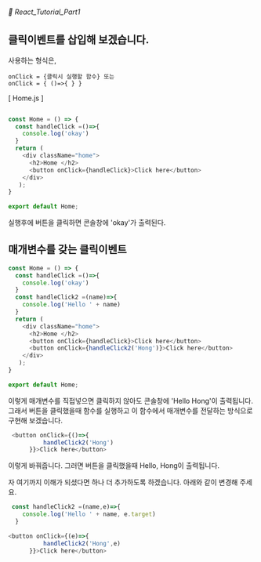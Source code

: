 ###### 🌵 React_Tutorial_Part1


## 클릭이벤트를 삽입해 보겠습니다.  
사용하는 형식은, 
``` 
onClick = {클릭시 실행할 함수} 또는
onClick = { ()=>{ } } 
```


[ Home.js ]   
```javascript

const Home = () => {
  const handleClick =()=>{
    console.log('okay')
  }
  return ( 
    <div className="home">
      <h2>Home </h2>
      <button onClick={handleClick}>Click here</button>
    </div>
   );
}
 
export default Home;
```    
실행후에 버튼을 클릭하면 콘솔창에 'okay'가 출력된다.  


## 매개변수를 갖는 클릭이벤트
```javascript 
const Home = () => {
  const handleClick =()=>{
    console.log('okay')
  }
  const handleClick2 =(name)=>{
    console.log('Hello ' + name)
  }
  return ( 
    <div className="home">
      <h2>Home </h2>
      <button onClick={handleClick}>Click here</button> 
      <button onClick={handleClick2('Hong')}>Click here</button>
    </div>
   );
}
 
export default Home;

```  
이렇게 매개변수를 직접넣으면 클릭하지 않아도 콘솔창에 'Hello Hong'이 출력됩니다. 그래서 버튼을 클릭했을때 함수를 실행하고 이 함수에서 매개변수를 전달하는 방식으로 구현해 보겠습니다. 
``` javascript
 <button onClick={()=>{
          handleClick2('Hong')
      }}>Click here</button>
```  
이렇게 바꿔줍니다.  그러면 버튼을 클릭했을때 Hello, Hong이 출력됩니다. 

자 여기까지 이해가 되셨다면 하나 더 추가하도록 하겠습니다.  아래와 같이 변경해 주세요. 

``` javascript  
 const handleClick2 =(name,e)=>{
    console.log('Hello ' + name, e.target)
  }
  
<button onClick={(e)=>{
          handleClick2('Hong',e)
      }}>Click here</button>

```   
